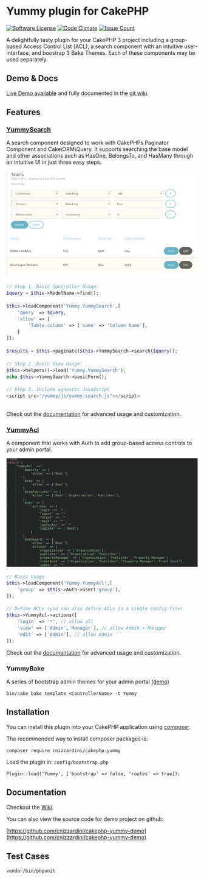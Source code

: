 # Yummy plugin for CakePHP

[![Software License](https://img.shields.io/badge/license-MIT-brightgreen.svg?style=flat-square)](LICENSE.txt)
[![Code Climate](https://codeclimate.com/github/cnizzardini/cakephp-yummy/badges/gpa.svg)](https://codeclimate.com/github/cnizzardini/cakephp-yummy)
[![Issue Count](https://codeclimate.com/github/cnizzardini/cakephp-yummy/badges/issue_count.svg)](https://codeclimate.com/github/cnizzardini/cakephp-yummy)

A delightfully tasty plugin for your CakePHP 3 project including a group-based 
Access Control List (ACL), a search component with an intuitive user-interface, 
and boostrap 3 Bake Themes. Each of these components may be used separately.

## Demo & Docs

[Live Demo available](https://cnizz.com/yummy-demo) and fully documented in the [git wiki](https://github.com/cnizzardini/cakephp-yummy/wiki).

## Features

### [YummySearch](https://github.com/cnizzardini/cakephp-yummy/wiki/Yummy-Search)

A search component designed to work with CakePHPs Paginator Component and Cake\ORM\Query. It supports searching the 
base model and other associations such as HasOne, BelongsTo, and HasMany through an intuitive UI in just three easy steps.

![yummy search screenshot](yummy-search.png)

```php
// Step 1. Basic Controller Usage:
$query = $this->ModelName->find();

$this->loadComponent('Yummy.YummySearch',[
    'query' => $query,
    'allow' => [
        'Table.column' => ['name' => 'Column Name'],
    ]
]);

$results = $this->paginate($this->YummySearch->search($query));

// Step 2. Basic View Usage:
$this->helpers()->load('Yummy.YummySearch');
echo $this->YummySearch->basicForm();

// Step 3. Include agnostic JavaScript
<script src="/yummy/js/yummy-search.js"></script>
 
```

Check out the [documentation](https://github.com/cnizzardini/cakephp-yummy/wiki/Yummy-Search) for advanced 
usage and customization. 

### [YummyAcl](https://github.com/cnizzardini/cakephp-yummy/wiki/Yummy-ACL)

A component that works with Auth to add group-based access controls to your admin portal.

![yummy acl screenshot](yummy-acl.png)

```php
// Basic Usage
$this->loadComponent('Yummy.YummyAcl',[
    'group' => $this->Auth->user('group'),
]);

// Define ACLs (you can also define ACLs in a single config file)
$this->YummyAcl->actions([
    'login' => '*', // allow all 
    'view' => ['Admin','Manager'], // allow Admin + Manager
    'edit' => ['Admin'], // allow Admin
]);
```

Check out the [documentation](https://github.com/cnizzardini/cakephp-yummy/wiki/Yummy-ACL) for advanced 
usage and customization. 


### YummyBake

A series of bootstrap admin themes for your admin portal [(demo)](https://cnizz.com/yummy-demo/teams)

```
bin/cake bake template <ControllerName> -t Yummy
```

## Installation

You can install this plugin into your CakePHP application using [composer](http://getcomposer.org).

The recommended way to install composer packages is:

```
composer require cnizzardini/cakephp-yummy
```

Load the plugin in: `config/bootstrap.php`

```
Plugin::load('Yummy', ['bootstrap' => false, 'routes' => true]);
```

## Documentation

Checkout the [Wiki](https://github.com/cnizzardini/cakephp-yummy/wiki/).

You can also view the source code for demo project on github:

[https://github.com/cnizzardini/cakephp-yummy-demo](https://github.com/cnizzardini/cakephp-yummy-demo)

## Test Cases
```
vendor/bin/phpunit 
```
